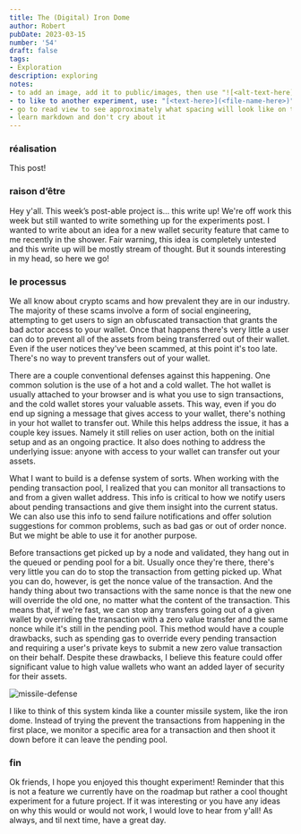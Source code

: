 ```yaml
---
title: The (Digital) Iron Dome
author: Robert
pubDate: 2023-03-15
number: '54'
draft: false
tags:
- Exploration
description: exploring
notes:
- to add an image, add it to public/images, then use "![<alt-text-here](../../../public/images/image-name-here>.png)"
- to like to another experiment, use: "[<text-here>](<file-name-here>)"
- go to read view to see approximately what spacing will look like on the actual site
- learn markdown and don't cry about it
---
```


### réalisation
This post!

### raison d’être
Hey y'all. This week’s post-able project is... this write up! We're off work this week but still wanted to write something up for the experiments post. I wanted to write about an idea for a new wallet security feature that came to me recently in the shower. Fair warning, this idea is completely untested and this write up will be mostly stream of thought. But it sounds interesting in my head, so here we go!

### le processus
We all know about crypto scams and how prevalent they are in our industry. The majority of these scams involve a form of social engineering, attempting to get users to sign an obfuscated transaction that grants the bad actor access to your wallet. Once that happens there's very little a user can do to prevent all of the assets from being transferred out of their wallet. Even if the user notices they've been scammed, at this point it's too late. There's no way to prevent transfers out of your wallet.

There are a couple conventional defenses against this happening. One common solution is the use of a hot and a cold wallet. The hot wallet is usually attached to your browser and is what you use to sign transactions, and the cold wallet stores your valuable assets. This way, even if you do end up signing a message that gives access to your wallet, there's nothing in your hot wallet to transfer out. While this helps address the issue, it has a couple key issues. Namely it still relies on user action, both on the initial setup and as an ongoing practice. It also does nothing to address the underlying issue: anyone with access to your wallet can transfer out your assets. 

What I want to build is a defense system of sorts. When working with the pending transaction pool, I realized that you can monitor all transactions to and from a given wallet address. This info is critical to how we notify users about pending transactions and give them insight into the current status. We can also use this info to send failure notifications and offer solution suggestions for common problems, such as bad gas or out of order nonce. But we might be able to use it for another purpose.

Before transactions get picked up by a node and validated, they hang out in the queued or pending pool for a bit. Usually once they're there, there's very little you can do to stop the transaction from getting picked up. What you can do, however, is get the nonce value of the transaction. And the handy thing about two transactions with the same nonce is that the new one will override the old one, no matter what the content of the transaction. This means that, if we're fast, we can stop any transfers going out of a given wallet by overriding the transaction with a zero value transfer and the same nonce while it's still in the pending pool. This method would have a couple drawbacks, such as spending gas to override every pending transaction and requiring a user's private keys to submit a new zero value transaction on their behalf. Despite these drawbacks, I believe this feature could offer significant value to high value wallets who want an added layer of security for their assets.

![missile-defense](/images/54/missile-def.png)

I like to think of this system kinda like a counter missile system, like the iron dome. Instead of trying the prevent the transactions from happening in the first place, we monitor a specific area for a transaction and then shoot it down before it can leave the pending pool.

### fin
Ok friends, I hope you enjoyed this thought experiment! Reminder that this is not a feature we currently have on the roadmap but rather a cool thought experiment for a future project. If it was interesting or you have any ideas on why this would or would not work, I would love to hear from y'all! As always, and til next time, have a great day.
